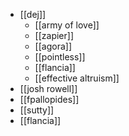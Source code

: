- [[dej]]
	- [[army of love]]
	- [[zapier]]
	- [[agora]]
	- [[pointless]]
	- [[flancia]]
	- [[effective altruism]]
- [[josh rowell]]
- [[fpallopides]]
- [[sutty]]
- [[flancia]]